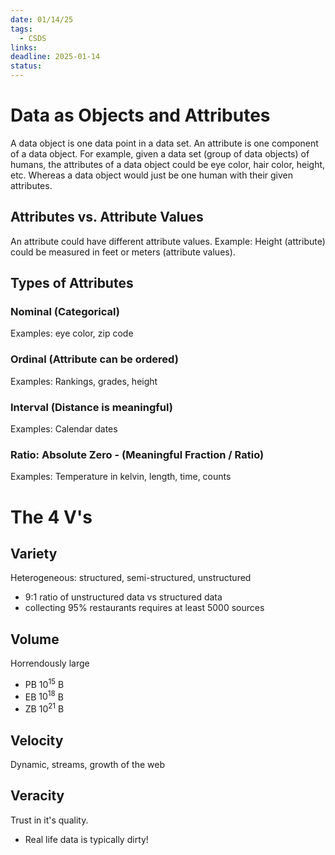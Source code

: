 ```yaml
---
date: 01/14/25
tags:
  - CSDS
links: 
deadline: 2025-01-14
status:
---
```

# Data as Objects and Attributes
A data object is one data point in a data set. An attribute is one component of a data object. For example, given a data set (group of data objects) of humans, the attributes of a data object could be eye color, hair color, height, etc. Whereas a data object would just be one human with their given attributes.
## Attributes vs. Attribute Values
An attribute could have different attribute values. Example: Height (attribute) could be measured in feet or meters (attribute values).
## Types of Attributes
### Nominal (Categorical)
Examples: eye color, zip code
### Ordinal (Attribute can be ordered)
Examples: Rankings, grades, height
### Interval (Distance is meaningful)
Examples: Calendar dates
### Ratio: Absolute Zero - (Meaningful Fraction / Ratio)
Examples: Temperature in kelvin, length, time, counts
# The 4 V's
## Variety
Heterogeneous: structured, semi-structured, unstructured
- 9:1 ratio of unstructured data vs structured data
- collecting 95% restaurants requires at least 5000 sources
## Volume
Horrendously large
- PB $10^{15}$ B
- EB $10^{18}$ B
- ZB $10^{21}$ B
## Velocity
Dynamic, streams, growth of the web
## Veracity
Trust in it's quality.
- Real life data is typically dirty!

